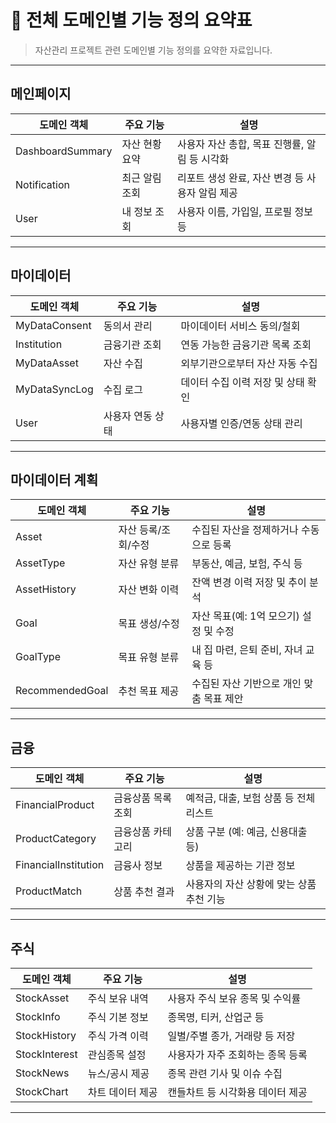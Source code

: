 # 📘 전체 도메인별 기능 정의 요약표

>  자산관리 프로젝트 관련 도메인별 기능 정의를 요약한 자료입니다.


---

## 메인페이지
| 도메인 객체         | 주요 기능             | 설명                                       |
|---------------------|------------------------|--------------------------------------------|
| DashboardSummary    | 자산 현황 요약         | 사용자 자산 총합, 목표 진행률, 알림 등 시각화 |
| Notification        | 최근 알림 조회         | 리포트 생성 완료, 자산 변경 등 사용자 알림 제공 |
| User                | 내 정보 조회           | 사용자 이름, 가입일, 프로필 정보 등         |

---

## 마이데이터
| 도메인 객체         | 주요 기능             | 설명                                       |
|---------------------|------------------------|--------------------------------------------|
| MyDataConsent       | 동의서 관리           | 마이데이터 서비스 동의/철회                  |
| Institution         | 금융기관 조회         | 연동 가능한 금융기관 목록 조회               |
| MyDataAsset         | 자산 수집             | 외부기관으로부터 자산 자동 수집              |
| MyDataSyncLog       | 수집 로그             | 데이터 수집 이력 저장 및 상태 확인           |
| User                | 사용자 연동 상태       | 사용자별 인증/연동 상태 관리                 |

---

## 마이데이터 계획
| 도메인 객체         | 주요 기능             | 설명                                       |
|---------------------|------------------------|--------------------------------------------|
| Asset               | 자산 등록/조회/수정     | 수집된 자산을 정제하거나 수동으로 등록        |
| AssetType           | 자산 유형 분류         | 부동산, 예금, 보험, 주식 등                  |
| AssetHistory        | 자산 변화 이력         | 잔액 변경 이력 저장 및 추이 분석             |
| Goal                | 목표 생성/수정         | 자산 목표(예: 1억 모으기) 설정 및 수정        |
| GoalType            | 목표 유형 분류         | 내 집 마련, 은퇴 준비, 자녀 교육 등           |
| RecommendedGoal     | 추천 목표 제공         | 수집된 자산 기반으로 개인 맞춤 목표 제안      |

---

## 금융
| 도메인 객체         | 주요 기능             | 설명                                       |
|---------------------|------------------------|--------------------------------------------|
| FinancialProduct    | 금융상품 목록 조회      | 예적금, 대출, 보험 상품 등 전체 리스트         |
| ProductCategory     | 금융상품 카테고리       | 상품 구분 (예: 예금, 신용대출 등)             |
| FinancialInstitution| 금융사 정보            | 상품을 제공하는 기관 정보                    |
| ProductMatch        | 상품 추천 결과         | 사용자의 자산 상황에 맞는 상품 추천 기능      |

---

## 주식
| 도메인 객체         | 주요 기능             | 설명                                       |
|---------------------|------------------------|--------------------------------------------|
| StockAsset          | 주식 보유 내역         | 사용자 주식 보유 종목 및 수익률              |
| StockInfo           | 주식 기본 정보         | 종목명, 티커, 산업군 등                      |
| StockHistory        | 주식 가격 이력         | 일별/주별 종가, 거래량 등 저장               |
| StockInterest       | 관심종목 설정          | 사용자가 자주 조회하는 종목 등록             |
| StockNews           | 뉴스/공시 제공         | 종목 관련 기사 및 이슈 수집                  |
| StockChart          | 차트 데이터 제공       | 캔들차트 등 시각화용 데이터 제공             |

---
